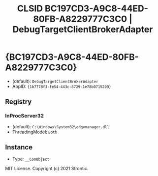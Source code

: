 ﻿---
title: "CLSID BC197CD3-A9C8-44ED-80FB-A8229777C3C0 | DebugTargetClientBrokerAdapter"
excerpt: What is COM-Object CLSID BC197CD3-A9C8-44ED-80FB-A8229777C3C0?
---

# {BC197CD3-A9C8-44ED-80FB-A8229777C3C0}

* (default): `DebugTargetClientBrokerAdapter`
* AppID: `{1b7778f3-fe54-443c-8729-1e78b0715299}`

## Registry


### InProcServer32

* (default): `C:\Windows\System32\edgemanager.dll`
* ThreadingModel: `Both`

## Instance

* Type: `__ComObject`

MIT License. Copyright (c) 2021 Strontic.


